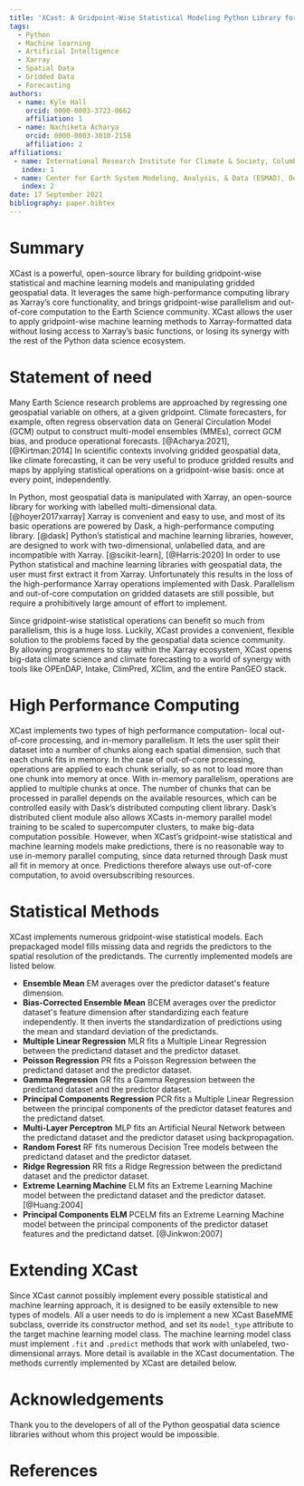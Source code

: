 ```yaml
---
title: 'XCast: A Gridpoint-Wise Statistical Modeling Python Library for the Earth Sciences'
tags:
  - Python
  - Machine learning 
  - Artificial Intelligence
  - Xarray 
  - Spatial Data
  - Gridded Data 
  - Forecasting 
authors:
  - name: Kyle Hall
    orcid: 0000-0003-3723-0662
    affiliation: 1
  - name: Nachiketa Acharya
    orcid: 0000-0003-3010-2158
    affiliation: 2
affiliations:
 - name: International Research Institute for Climate & Society, Columbia University
   index: 1
 - name: Center for Earth System Modeling, Analysis, & Data (ESMAD), Department of Meteorology and Atmospheric Science, The Pennsylvania State University
   index: 2
date: 17 September 2021
bibliography: paper.bibtex
---
```


# Summary

XCast is a powerful, open-source library for building gridpoint-wise statistical and machine learning models and manipulating gridded geospatial data. It leverages the same high-performance computing library as Xarray’s core functionality, and brings gridpoint-wise parallelism and out-of-core computation to the Earth Science community. XCast allows the user to apply gridpoint-wise machine learning methods to Xarray-formatted data without losing access to Xarray’s basic functions, or losing its synergy with the rest of the Python data science ecosystem. 



# Statement of need

Many Earth Science research problems are approached by regressing one geospatial variable on others, at a given gridpoint. Climate forecasters, for example, often regress observation data on General Circulation Model (GCM) output to construct multi-model ensembles (MMEs), correct GCM bias, and produce operational forecasts. [@Acharya:2021], [@Kirtman:2014]  In scientific contexts involving gridded geospatial data, like climate forecasting, it can be very useful to produce gridded results and maps by applying statistical operations on a gridpoint-wise basis: once at every point, independently.  

In Python, most geospatial data is manipulated with Xarray, an open-source library for working with labelled multi-dimensional data. [@hoyer2017xarray] Xarray is convenient and easy to use, and most of its basic operations are powered by Dask, a high-performance computing library. [@dask] Python’s statistical and machine learning libraries, however, are designed to work with two-dimensional, unlabelled data, and are incompatible with Xarray. [@scikit-learn], [@Harris:2020] In order to use Python statistical and machine learning libraries with geospatial data, the user must first extract it from Xarray. Unfortunately this results in the loss of the high-performance Xarray operations implemented with Dask. Parallelism and out-of-core computation on gridded datasets are still possible, but require a prohibitively large amount of effort to implement.

Since gridpoint-wise statistical operations can benefit so much from parallelism, this is a huge loss. Luckily, XCast provides a convenient, flexible solution to the problems faced by the geospatial data science community. By allowing programmers to stay within the Xarray ecosystem, XCast opens big-data climate science and climate forecasting to a world of synergy with tools like OPEnDAP, Intake, ClimPred, XClim, and the entire PanGEO stack.  


# High Performance Computing

XCast implements two types of high performance computation- local out-of-core processing, and in-memory parallelism. It lets the user split their dataset into a number of chunks along each spatial dimension, such that each chunk fits in memory. In the case of out-of-core processing, operations are applied to each chunk serially, so as not to load more than one chunk into memory at once.  With in-memory parallelism, operations are applied to multiple chunks at once. The number of chunks that can be processed in parallel depends on the available resources, which can be controlled easily with Dask’s distributed computing client library. Dask’s distributed client module also allows XCasts in-memory parallel model training to be scaled to supercomputer clusters, to make big-data computation possible. However, when XCast’s gridpoint-wise statistical and machine learning models make predictions, there is no reasonable way to use in-memory parallel computing, since data returned through Dask must all fit in memory at once. Predictions therefore always use out-of-core computation, to avoid oversubscribing resources. 

# Statistical Methods 
XCast implements numerous gridpoint-wise statistical models. Each prepackaged model fills missing data and regrids the predictors to the spatial resolution of the predictands. The currently implemented models are listed below. 

* **Ensemble Mean** EM averages over the predictor dataset's feature dimension. 
* **Bias-Corrected Ensemble Mean** BCEM averages over the predictor dataset's feature dimension after standardizing each feature independently. It then inverts the standardization of predictions using the mean and standard deviation of the predictands. 
* **Multiple Linear Regression** MLR fits a Multiple Linear Regression between the predictand dataset and the predictor dataset. 
* **Poisson Regression** PR fits a Poisson Regression between the predictand dataset and the predictor dataset. 
* **Gamma Regression** GR fits a Gamma Regression between the predictand dataset and the predictor dataset. 
* **Principal Components Regression** PCR fits a Multiple Linear Regression between the principal components of the predictor dataset features and the predictand datset. 
* **Multi-Layer Perceptron** MLP fits an Artificial Neural Network between the predictand dataset and the predictor dataset using backpropagation. 
* **Random Forest** RF fits numerous Decision Tree models between the predictand dataset and the predictor dataset.
* **Ridge Regression**  RR fits a Ridge Regression between the predictand dataset and the predictor dataset. 
* **Extreme Learning Machine** ELM fits an Extreme Learning Machine model between the predictand dataset and the predictor dataset. [@Huang:2004]
* **Principal Components ELM** PCELM  fits an Extreme Learning Machine model between the principal components of the predictor dataset features and the predictand datset. [@Jinkwon:2007]

# Extending XCast 

Since XCast cannot possibly implement every possible statistical and machine learning approach, it is designed to be easily extensible to new types of models. All a user needs to do is implement a new XCast BaseMME subclass, override its constructor method, and set its `model_type` attribute to the target machine learning model class. The machine learning model class must implement `.fit` and `.predict` methods that work with unlabeled, two-dimensional arrays. More detail is available in the XCast documentation. The methods currently implemented by XCast are detailed below. 


# Acknowledgements

Thank you to the developers of all of the Python geospatial data science libraries without whom this project would be impossible.

# References 
